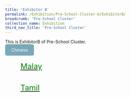 ```yaml
---
title: 'Exhibitor B'
permalink: /Exhibition/Pre-School-Cluster-b/ExhibitorB/
breadcrumb: 'Pre-School Cluster'
collection_name: Exhibition
third_nav_title: 'Pre-School Cluster'
---
```


<div>
This is ExhibitorB of Pre-School Cluster.<br/>
 <a href="/Exhibition/Pre-School-Cluster-b/ExhibitorB/"><div style="display:inline-block;padding: 10px 20px;text-align:center;text-decoration:none;color:#ffffff;background-color:#7aa8b7;border-radius:6px;outline:none;cursor:pointer;">Chinese</div></a>
 <a href="/Exhibition/Pre-School-Cluster-b/ExhibitorB/"><div style="margin: 0px;padding: 20px 50px;font-size: 25px; color:
  green;">Malay</div></a>
 <a href="/Exhibition/Pre-School-Cluster-b/ExhibitorB/"><div style="margin: 0px;padding: 20px 50px;font-size: 25px; color:
  green;">Tamil</div></a>
</div>
